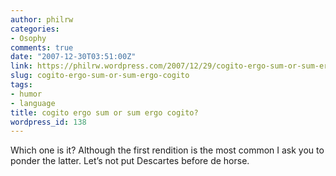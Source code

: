 ```yaml
---
author: philrw
categories:
- Osophy
comments: true
date: "2007-12-30T03:51:00Z"
link: https://philrw.wordpress.com/2007/12/29/cogito-ergo-sum-or-sum-ergo-cogito/
slug: cogito-ergo-sum-or-sum-ergo-cogito
tags:
- humor
- language
title: cogito ergo sum or sum ergo cogito?
wordpress_id: 138
---
```


Which one is it? Although the first rendition is the most common I ask you to ponder the latter. Let’s not put Descartes before de horse.





